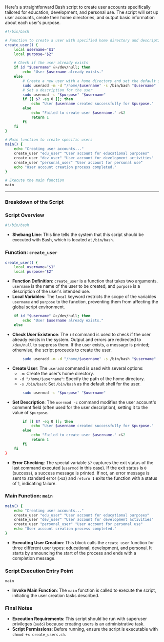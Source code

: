 Here's a straightforward Bash script to create user accounts specifically tailored for education, development, and personal use. The script will set up user accounts, create their home directories, and output basic information about each user's purpose.

```bash
#!/bin/bash

# Function to create a user with specified home directory and description
create_user() {
    local username="$1"
    local purpose="$2"

    # Check if the user already exists
    if id "$username" &>/dev/null; then
        echo "User $username already exists."
    else
        # Create a new user with a home directory and set the default shell to bash
        sudo useradd -m -d "/home/$username" -s /bin/bash "$username"
        # Set a description for the user
        sudo usermod -c "$purpose" "$username"
        if [[ $? -eq 0 ]]; then
            echo "User $username created successfully for $purpose."
        else
            echo "Failed to create user $username." >&2
            return 1
        fi
    fi
}

# Main function to create specific users
main() {
    echo "Creating user accounts..."
    create_user "edu_user" "User account for educational purposes"
    create_user "dev_user" "User account for development activities"
    create_user "personal_user" "User account for personal use"
    echo "User account creation process completed."
}

# Execute the main function
main
```


---

### Breakdown of the Script

### Script Overview

```bash
#!/bin/bash
```
- **Shebang Line**: This line tells the system that this script should be executed with Bash, which is located at `/bin/bash`.

### Function: `create_user`
```bash
create_user() {
    local username="$1"
    local purpose="$2"
```
- **Function Definition**: `create_user` is a function that takes two arguments. `username` is the name of the user to be created, and `purpose` is a description of the user's intended use.
- **Local Variables**: The `local` keyword restricts the scope of the variables `username` and `purpose` to the function, preventing them from affecting the global script environment.

```bash
    if id "$username" &>/dev/null; then
        echo "User $username already exists."
    else
```
- **Check User Existence**: The `id` command is used to check if the user already exists in the system. Output and errors are redirected to `/dev/null` to suppress them. If the user exists, a message is printed; otherwise, the script proceeds to create the user.

```bash
        sudo useradd -m -d "/home/$username" -s /bin/bash "$username"
```
- **Create User**: The `useradd` command is used with several options:
  - `-m`: Create the user's home directory.
  - `-d "/home/$username"`: Specify the path of the home directory.
  - `-s /bin/bash`: Set `/bin/bash` as the default shell for the user.

```bash
        sudo usermod -c "$purpose" "$username"
```
- **Set Description**: The `usermod -c` command modifies the user account's comment field (often used for the user description), setting it to the value of `$purpose`.

```bash
        if [[ $? -eq 0 ]]; then
            echo "User $username created successfully for $purpose."
        else
            echo "Failed to create user $username." >&2
            return 1
        fi
    fi
}
```
- **Error Checking**: The special variable `$?` captures the exit status of the last command executed (`usermod` in this case). If the exit status is `0` (success), a success message is printed. If not, an error message is sent to standard error (`>&2`) and `return 1` exits the function with a status of 1, indicating failure.

### Main Function: `main`
```bash
main() {
    echo "Creating user accounts..."
    create_user "edu_user" "User account for educational purposes"
    create_user "dev_user" "User account for development activities"
    create_user "personal_user" "User account for personal use"
    echo "User account creation process completed."
}
```
- **Executing User Creation**: This block calls the `create_user` function for three different user types: educational, development, and personal. It starts by announcing the start of the process and ends with a completion message.

### Script Execution Entry Point
```bash
main
```
- **Invoke Main Function**: The `main` function is called to execute the script, initiating the user creation tasks described.

### Final Notes
- **Execution Requirements**: This script should be run with superuser privileges (`sudo`) because creating users is an administrative task.
- **Script Permissions**: Before running, ensure the script is executable with `chmod +x create_users.sh`.

